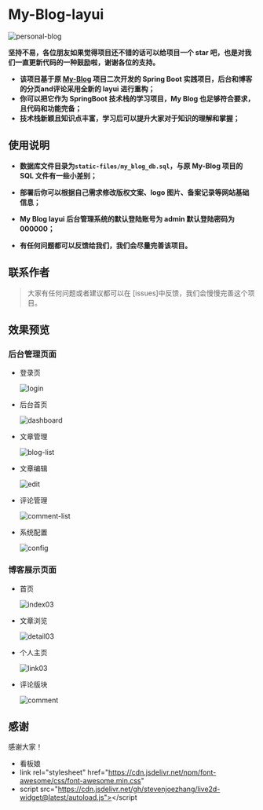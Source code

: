 # My-Blog-layui

![personal-blog](static-files/personal-blog.png)

**坚持不易，各位朋友如果觉得项目还不错的话可以给项目一个 star 吧，也是对我们一直更新代码的一种鼓励啦，谢谢各位的支持。**

- **该项目基于原 [My-Blog](https://github.com/ZHENFENG13/My-Blog) 项目二次开发的 Spring Boot 实践项目，后台和博客的分页and评论采用全新的 layui 进行重构；**
- **你可以把它作为 SpringBoot 技术栈的学习项目，My Blog 也足够符合要求，且代码和功能完备；**
- **技术栈新颖且知识点丰富，学习后可以提升大家对于知识的理解和掌握；**

## 使用说明

- **数据库文件目录为```static-files/my_blog_db.sql```，与原 My-Blog 项目的 SQL 文件有一些小差别；**

- **部署后你可以根据自己需求修改版权文案、logo 图片、备案记录等网站基础信息；**

- **My Blog layui 后台管理系统的默认登陆账号为 admin 默认登陆密码为 000000；**

- **有任何问题都可以反馈给我们，我们会尽量完善该项目。**




## 联系作者

> 大家有任何问题或者建议都可以在 [issues]中反馈，我们会慢慢完善这个项目。



## 效果预览

### 后台管理页面

- 登录页

	![login](static-files/login.png)

- 后台首页

	![dashboard](static-files/dashboard.png)

- 文章管理

	![blog-list](static-files/blog-list.png)

- 文章编辑

	![edit](static-files/edit.png)

- 评论管理

	![comment-list](static-files/comment-list.png)

- 系统配置

	![config](static-files/config.png)

### 博客展示页面

- 首页

  ![index03](static-files/index03.png)

- 文章浏览

  ![detail03](static-files/detail03.png)

- 个人主页

  ![link03](static-files/link03.png)
  
- 评论版块

  ![comment](static-files/comment.png)

## 感谢
感谢大家！
- 看板娘
- link rel="stylesheet" href="https://cdn.jsdelivr.net/npm/font-awesome/css/font-awesome.min.css"
- script src="https://cdn.jsdelivr.net/gh/stevenjoezhang/live2d-widget@latest/autoload.js"></script


